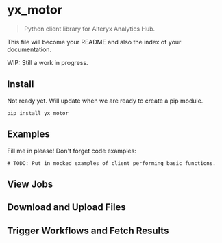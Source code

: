 # yx_motor
> Python client library for Alteryx Analytics Hub.


This file will become your README and also the index of your documentation.

WIP: Still a work in progress.

## Install 

Not ready yet.  Will update when we are ready to create a pip module.

`pip install yx_motor`

## Examples

Fill me in please! Don't forget code examples:

```
# TODO: Put in mocked examples of client performing basic functions.
```

## View Jobs

## Download and Upload Files

## Trigger Workflows and Fetch Results
